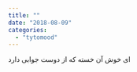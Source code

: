 ```yaml
---
title: ""
date: "2018-08-09"
categories: 
  - "tytomood"
---
```


ای خوش آن خسته که از دوست جوابی دارد
